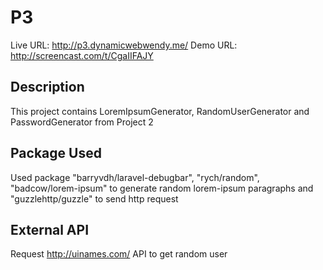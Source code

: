 # P3
Live URL: http://p3.dynamicwebwendy.me/
Demo URL: http://screencast.com/t/CgaIIFAJY

## Description 
This project contains LoremIpsumGenerator, RandomUserGenerator and PasswordGenerator from Project 2

## Package Used
Used package "barryvdh/laravel-debugbar", "rych/random", "badcow/lorem-ipsum" to generate random lorem-ipsum paragraphs and "guzzlehttp/guzzle" to send http request

## External API
Request http://uinames.com/ API to get random user
